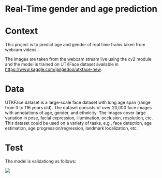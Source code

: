# Real-Time gender and age prediction

# Context
This project is to predict age and gender of real time frams taken from webcam videos.  

The images are taken from the webcam stream live using the cv2 module and the model is trained on UTKFace dataset available in https://www.kaggle.com/jangedoo/utkface-new.

# Data 

UTKFace dataset is a large-scale face dataset with long age span (range from 0 to 116 years old). The dataset consists of over 20,000 face images with annotations of age, gender, and ethnicity. The images cover large variation in pose, facial expression, illumination, occlusion, resolution, etc. This dataset could be used on a variety of tasks, e.g., face detection, age estimation, age progression/regression, landmark localization, etc.

# Test

The model is validationg as follows: 

![](https://github.com/F-Aghaeipoor/DL-Real-Time-Age-and-Gender-Prediction-on-UTKFace/blob/master/Mylogo.gif)</center>

